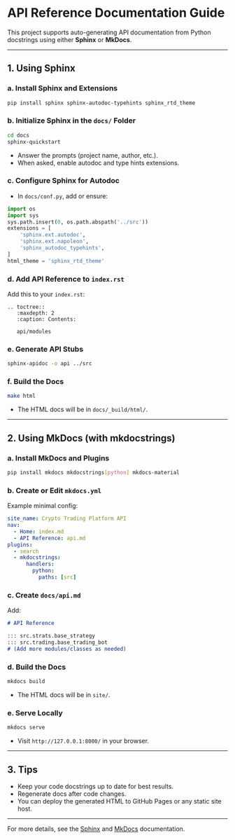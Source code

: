 # API Reference Documentation Guide

This project supports auto-generating API documentation from Python docstrings using either **Sphinx** or **MkDocs**.

---

## 1. Using Sphinx

### a. Install Sphinx and Extensions
```bash
pip install sphinx sphinx-autodoc-typehints sphinx_rtd_theme
```

### b. Initialize Sphinx in the `docs/` Folder
```bash
cd docs
sphinx-quickstart
```
- Answer the prompts (project name, author, etc.).
- When asked, enable autodoc and type hints extensions.

### c. Configure Sphinx for Autodoc
- In `docs/conf.py`, add or ensure:
```python
import os
import sys
sys.path.insert(0, os.path.abspath('../src'))
extensions = [
    'sphinx.ext.autodoc',
    'sphinx.ext.napoleon',
    'sphinx_autodoc_typehints',
]
html_theme = 'sphinx_rtd_theme'
```

### d. Add API Reference to `index.rst`
Add this to your `index.rst`:
```
.. toctree::
   :maxdepth: 2
   :caption: Contents:

   api/modules
```

### e. Generate API Stubs
```bash
sphinx-apidoc -o api ../src
```

### f. Build the Docs
```bash
make html
```
- The HTML docs will be in `docs/_build/html/`.

---

## 2. Using MkDocs (with mkdocstrings)

### a. Install MkDocs and Plugins
```bash
pip install mkdocs mkdocstrings[python] mkdocs-material
```

### b. Create or Edit `mkdocs.yml`
Example minimal config:
```yaml
site_name: Crypto Trading Platform API
nav:
  - Home: index.md
  - API Reference: api.md
plugins:
  - search
  - mkdocstrings:
      handlers:
        python:
          paths: [src]
```

### c. Create `docs/api.md`
Add:
```markdown
# API Reference

::: src.strats.base_strategy
::: src.trading.base_trading_bot
# (Add more modules/classes as needed)
```

### d. Build the Docs
```bash
mkdocs build
```
- The HTML docs will be in `site/`.

### e. Serve Locally
```bash
mkdocs serve
```
- Visit `http://127.0.0.1:8000/` in your browser.

---

## 3. Tips
- Keep your code docstrings up to date for best results.
- Regenerate docs after code changes.
- You can deploy the generated HTML to GitHub Pages or any static site host.

---

For more details, see the [Sphinx](https://www.sphinx-doc.org/) and [MkDocs](https://www.mkdocs.org/) documentation. 